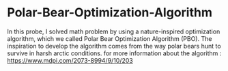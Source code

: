 # Polar-Bear-Optimization-Algorithm
In this probe, I solved math problem by using a nature-inspired optimization algorithm, which we called Polar Bear Optimization Algorithm (PBO). The inspiration to develop the algorithm comes from the way polar bears hunt to survive in harsh arctic conditions. for more information about the algorithm :  https://www.mdpi.com/2073-8994/9/10/203
